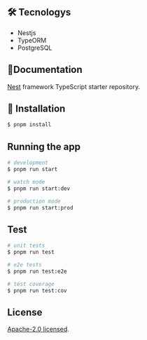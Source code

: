 ## 🛠️ **Tecnologys**

-  Nestjs
-  TypeORM
-  PostgreSQL

## 📄**Documentation**

[Nest](https://github.com/nestjs/nest) framework TypeScript starter repository.

## 🐛 **Installation**

```bash
$ pnpm install
```

## **Running the app**

```bash
# development
$ pnpm run start

# watch mode
$ pnpm run start:dev

# production mode
$ pnpm run start:prod
```

## **Test**

```bash
# unit tests
$ pnpm run test

# e2e tests
$ pnpm run test:e2e

# test coverage
$ pnpm run test:cov
```

## **License**

[Apache-2.0 licensed](LICENSE).
